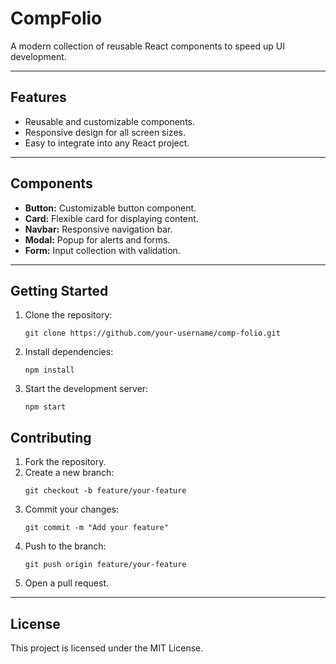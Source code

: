 # **CompFolio**

A modern collection of reusable React components to speed up UI development.

---

## **Features**
- Reusable and customizable components.
- Responsive design for all screen sizes.
- Easy to integrate into any React project.

---

## **Components**
- **Button:** Customizable button component.
- **Card:** Flexible card for displaying content.
- **Navbar:** Responsive navigation bar.
- **Modal:** Popup for alerts and forms.
- **Form:** Input collection with validation.

---

## **Getting Started**
1. Clone the repository:
   ```
   git clone https://github.com/your-username/comp-folio.git
   ```
2. Install dependencies:
   ```
   npm install
   ```
3. Start the development server:
   ```
   npm start
   ```
   
## **Contributing**
1. Fork the repository.
2. Create a new branch:
   ```
   git checkout -b feature/your-feature
   ```
3. Commit your changes:
   ```
   git commit -m "Add your feature"
   ```
4. Push to the branch:
   ```
   git push origin feature/your-feature
   ```
5. Open a pull request.

---

## **License**
This project is licensed under the MIT License.
